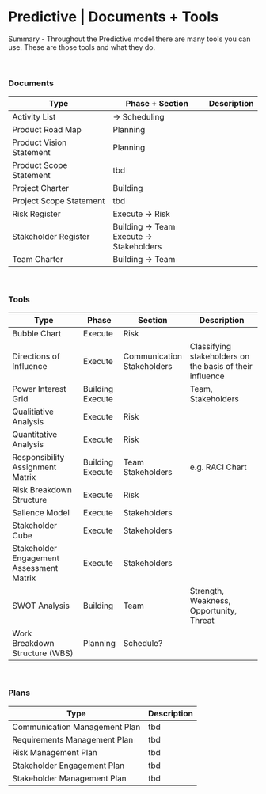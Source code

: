 # Predictive | Documents + Tools

Summary - Throughout the Predictive model there are many tools you can use. These are those tools and what they do.

<br>

### Documents

| Type                     | Phase + Section                             | Description |
| ------------------------ | ------------------------------------------- | ----------- |
| Activity List            | -> Scheduling                               |             |
| Product Road Map         | Planning                                    |             |
| Product Vision Statement | Planning                                    |             |
| Product Scope Statement  | tbd                                         |             |
| Project Charter          | Building                                    |             |
| Project Scope Statement  | tbd                                         |             |
| Risk Register            | Execute -> Risk                             |             |
| Stakeholder Register     | Building -> Team<br>Execute -> Stakeholders |             |
| Team Charter             | Building -> Team                            |             |

<br/>

### Tools

| Type                                     | Phase                | Section                        | Description                                              |
| ---------------------------------------- | -------------------- | ------------------------------ | -------------------------------------------------------- |
| Bubble Chart                             | Execute              | Risk                           |                                                          |
| Directions of Influence                  | Execute              | Communication<br> Stakeholders | Classifying stakeholders on the basis of their influence |
| Power Interest Grid                      | Building<br> Execute |                                | Team, Stakeholders                                       |
| Qualitiative Analysis                    | Execute              | Risk                           |                                                          |
| Quantitative Analysis                    | Execute              | Risk                           |                                                          |
| Responsibility Assignment Matrix         | Building<br> Execute | Team<br> Stakeholders          | e.g. RACI Chart                                          |
| Risk Breakdown Structure                 | Execute              | Risk                           |                                                          |
| Salience Model                           | Execute              | Stakeholders                   |                                                          |
| Stakeholder Cube                         | Execute              | Stakeholders                   |                                                          |
| Stakeholder Engagement Assessment Matrix | Execute              | Stakeholders                   |                                                          |
| SWOT Analysis                            | Building             | Team                           | Strength, Weakness, Opportunity, Threat                  |
| Work Breakdown Structure (WBS)           | Planning             | Schedule?                      |

<br>

### Plans

| Type                          | Description |
| ----------------------------- | ----------- |
| Communication Management Plan | tbd         |
| Requirements Management Plan  | tbd         |
| Risk Management Plan          | tbd         |
| Stakeholder Engagement Plan   | tbd         |
| Stakeholder Management Plan   | tbd         |
